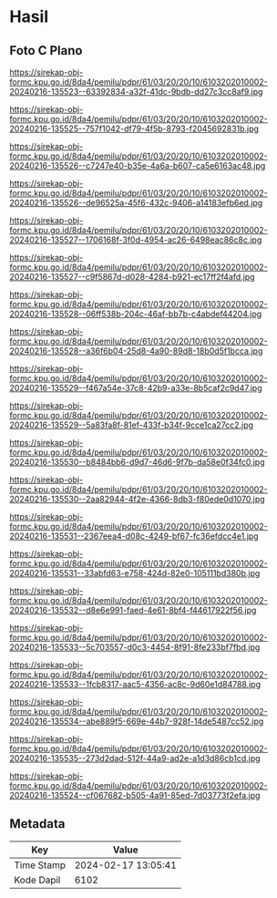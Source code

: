# Hasil

## Foto C Plano

https://sirekap-obj-formc.kpu.go.id/8da4/pemilu/pdpr/61/03/20/20/10/6103202010002-20240216-135523--63392834-a32f-41dc-9bdb-dd27c3cc8af9.jpg

https://sirekap-obj-formc.kpu.go.id/8da4/pemilu/pdpr/61/03/20/20/10/6103202010002-20240216-135525--757f1042-df79-4f5b-8793-f2045692831b.jpg

https://sirekap-obj-formc.kpu.go.id/8da4/pemilu/pdpr/61/03/20/20/10/6103202010002-20240216-135526--c7247e40-b35e-4a6a-b607-ca5e6163ac48.jpg

https://sirekap-obj-formc.kpu.go.id/8da4/pemilu/pdpr/61/03/20/20/10/6103202010002-20240216-135526--de96525a-45f6-432c-9406-a14183efb6ed.jpg

https://sirekap-obj-formc.kpu.go.id/8da4/pemilu/pdpr/61/03/20/20/10/6103202010002-20240216-135527--1706168f-3f0d-4954-ac26-6498eac86c8c.jpg

https://sirekap-obj-formc.kpu.go.id/8da4/pemilu/pdpr/61/03/20/20/10/6103202010002-20240216-135527--c9f5867d-d028-4284-b921-ec17ff2f4afd.jpg

https://sirekap-obj-formc.kpu.go.id/8da4/pemilu/pdpr/61/03/20/20/10/6103202010002-20240216-135528--06ff538b-204c-46af-bb7b-c4abdef44204.jpg

https://sirekap-obj-formc.kpu.go.id/8da4/pemilu/pdpr/61/03/20/20/10/6103202010002-20240216-135528--a36f6b04-25d8-4a90-89d8-18b0d5f1bcca.jpg

https://sirekap-obj-formc.kpu.go.id/8da4/pemilu/pdpr/61/03/20/20/10/6103202010002-20240216-135529--f467a54e-37c8-42b9-a33e-8b5caf2c9d47.jpg

https://sirekap-obj-formc.kpu.go.id/8da4/pemilu/pdpr/61/03/20/20/10/6103202010002-20240216-135529--5a83fa8f-81ef-433f-b34f-9cce1ca27cc2.jpg

https://sirekap-obj-formc.kpu.go.id/8da4/pemilu/pdpr/61/03/20/20/10/6103202010002-20240216-135530--b8484bb6-d9d7-46d6-9f7b-da58e0f34fc0.jpg

https://sirekap-obj-formc.kpu.go.id/8da4/pemilu/pdpr/61/03/20/20/10/6103202010002-20240216-135530--2aa82944-4f2e-4366-8db3-f80ede0d1070.jpg

https://sirekap-obj-formc.kpu.go.id/8da4/pemilu/pdpr/61/03/20/20/10/6103202010002-20240216-135531--2367eea4-d08c-4249-bf67-fc36efdcc4e1.jpg

https://sirekap-obj-formc.kpu.go.id/8da4/pemilu/pdpr/61/03/20/20/10/6103202010002-20240216-135531--33abfd63-e758-424d-82e0-105111bd380b.jpg

https://sirekap-obj-formc.kpu.go.id/8da4/pemilu/pdpr/61/03/20/20/10/6103202010002-20240216-135532--d8e6e991-faed-4e61-8bf4-f44617922f56.jpg

https://sirekap-obj-formc.kpu.go.id/8da4/pemilu/pdpr/61/03/20/20/10/6103202010002-20240216-135533--5c703557-d0c3-4454-8f91-8fe233bf7fbd.jpg

https://sirekap-obj-formc.kpu.go.id/8da4/pemilu/pdpr/61/03/20/20/10/6103202010002-20240216-135533--1fcb8317-aac5-4356-ac8c-9d60e1d84788.jpg

https://sirekap-obj-formc.kpu.go.id/8da4/pemilu/pdpr/61/03/20/20/10/6103202010002-20240216-135534--abe889f5-669e-44b7-928f-14de5487cc52.jpg

https://sirekap-obj-formc.kpu.go.id/8da4/pemilu/pdpr/61/03/20/20/10/6103202010002-20240216-135535--273d2dad-512f-44a9-ad2e-a1d3d86cb1cd.jpg

https://sirekap-obj-formc.kpu.go.id/8da4/pemilu/pdpr/61/03/20/20/10/6103202010002-20240216-135524--cf067682-b505-4a91-85ed-7d03773f2efa.jpg


## Metadata

| Key        | Value               |
| ---------- | ------------------- |
| Time Stamp | 2024-02-17 13:05:41 |
| Kode Dapil | 6102                |



